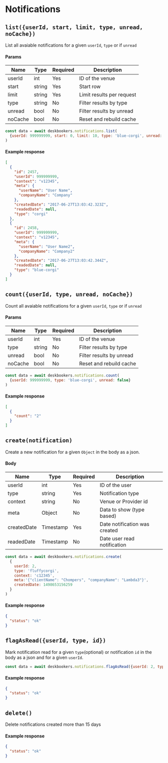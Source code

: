 # Notifications

## `list({userId, start, limit, type, unread, noCache})`
List all avaiable notifications for a given `userId`, `type` or if `unread`

#### Params

| Name    | Type   | Required | Description               |
| ------- | ------ | -------- | ------------------------- |
| userId  | int    | Yes      | ID of the venue           |
| start   | string | Yes      | Start row                 |
| limit   | string | Yes      | Limit results per request |
| type    | string | No       | Filter results by type    |
| unread  | bool   | No       | Filter results by unread  |
| noCache | bool   | No       | Reset and rebuild cache   |

```js
const data = await deskbookers.notifications.list(
  {userId: 999999999, start: 0, limit: 10, type: 'blue-corgi', unread: false}
)
```

#### Example response
```json
[
  {
    "id": 2457,
    "userId": 999999999,
    "context": "v12345",
    "meta": {
      "userName": "User Name",
      "companyName": "Company"
    },
    "createdDate": "2017-06-27T13:03:42.323Z",
    "readedDate": null,
    "type": "corgi"
  },
  {
    "id": 2458,
    "userId": 999999999,
    "context": "v12345",
    "meta": {
      "userName": "User Name2",
      "companyName": "Company2"
    },
    "createdDate": "2017-06-27T13:03:42.344Z",
    "readedDate": null,
    "type": "blue-corgi"
  }
]
```

## `count({userId, type, unread, noCache})`
Count all avaiable notifications for a given `userId`, `type` or if `unread`

#### Params

| Name    | Type   | Required | Description               |
| ------- | ------ | -------- | ------------------------- |
| userId  | int    | Yes      | ID of the venue           |
| type    | string | No       | Filter results by type    |
| unread  | bool   | No       | Filter results by unread  |
| noCache | bool   | No       | Reset and rebuild cache   |

```js
const data = await deskbookers.notifications.count(
  {userId: 999999999, type: 'blue-corgi', unread: false}
)
```

#### Example response
```json
[
  {
    "count": "2"
  }
]
```

## `create(notification)`
Create a new notification for a given `Object` in the body as a json.

#### Body

| Name        | Type      | Required | Description                   |
| ----------- | --------- | -------- | ----------------------------- |
| userId      | int       | Yes      | ID of the user                |
| type        | string    | Yes      | Notification type             |
| context     | string    | No       | Venue or Provider id          |
| meta        | Object    | No       | Data to show (type based)     |
| createdDate | Timestamp | Yes      | Date notification was created |
| readedDate  | Timestamp | No       | Date user read notification   |

```js
const data = await deskbookers.notifications.create(
  {
    userId: 2, 
    type: 'fluffycorgi',
    context: 'c12345',
    meta:'{"clientName": "Chompers", "companyName": "Lambda3"}',
    createdDate: 1498653156259
  }
)
```

#### Example response
```json
{
  "status": "ok"
}
```

## `flagAsRead({userId, type, id})`
Mark notification read for a given `type`(optional) or notification `id` in the body as a json and for a given `userId`.

```js
const data = await deskbookers.notifications.flagAsRead({userId: 2, type: 'fluffycorgi'})
```

#### Example response
```json
{
  "status": "ok"
}
```

## `delete()`
Delete notifications created more than 15 days

#### Example response
```json
{
  "status": "ok"
}
```
